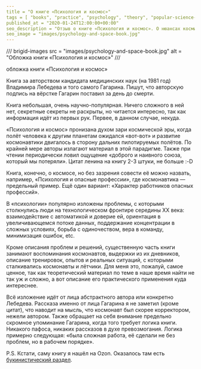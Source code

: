 ```yaml
---
title = "О книге «Психология и космос»"
tags = [ "books", "practice", "psychology", "theory", "popular-science-books"]
published_at = "2020-01-24T12:00:00+00:00"
seo_description = "Отзыв о книге «Психология и космос». О нюансах космических полётов от кандидата медицинских наук Владимира Лебедева и Юрия Гагарина."
seo_image = "images/psychology-and-space-book.jpg"
---
```


/// brigid-images
src = "images/psychology-and-space-book.jpg"
alt = "Обложка книги «Психология и космос»"
///

обложка книги «Психология и космос»

Книга за авторством кандидата медицинских наук (на 1981 год) Владимира Лебедева и того самого Гагарина. Пишут, что авторскую подпись на вёрстке Гагарин поставил за день до смерти.

Книга небольшая, очень научно-популярная. Ничего сложного в ней нет, секретные секреты не раскрыты, но читается интересно, так как информация идёт из первых рук. Первее, в данном случае, некуда.

«Психология и космос» пронизана духом зари космической эры, когда полёт человека к другим планетам ожидался «вот-вот» и развитие космонавтики двигалось в сторону дальних пилотируемых полётов. По крайней мере авторы излагают материал в этой парадигме. Также при чтении периодически ловил ощущение «доброго и наивного союза, который мы потеряли». Цитат ленина на книгу 2-3 штуки, не больше :-D

<!-- more -->

Книга, конечно, о космосе, но без зазрения совести её можно назвать, например, «Психология и опасные профессии», где космонавтика — предельный пример. Ещё один вариант: «Характер работников опасных профессий».

В «психологии» популярно изложены проблемы, с которыми столкнулись люди на технологическом фронтире середины XX века: взаимодействие с автоматикой и доверие ей, ориентация в увеличивающемся потоке данных, поддержание концентрации в сложных условиях, борьба с одиночеством, вера в команду, минимизация ошибок, etc.

Кроме описания проблем и решений, существенную часть книги занимают воспоминания космонавтов, выдержки из их дневников, описание тренировок, опытов и реальных ситуаций, с которыми сталкивались космонавты и лётчики. Для меня это, пожалуй, самое ценное, так как теоретический материал по теме в наше время найти не так уж и сложно, а вот описание его практического применения куда интереснее.

Всё изложение идёт от лица абстрактного автора или конкретно Лебедева. Рассказа именно от лица Гагарина я не заметил (кроме цитат), что наводит на мысль, что космонавт был скорее корректором, нежели автором. Также обращает на себя внимание предельно скромное упоминание Гагарина, когда того требует логика книги. Никакого пафоса, никаких рассказов в духе превозмогания. Логика примерно следующая: «была сложная работа, её сделали не без проблем, но в рабочем порядке».

P.S. Кстати, саму книгу я нашёл на Ozon. Оказалось там есть [букинистический раздел](https://www.ozon.ru/category/bukinistika-16546/?text=%D0%B1%D1%83%D0%BA%D0%B8%D0%BD%D0%B8%D1%81%D1%82%D0%B8%D0%BA%D0%B0&from_global=true).
